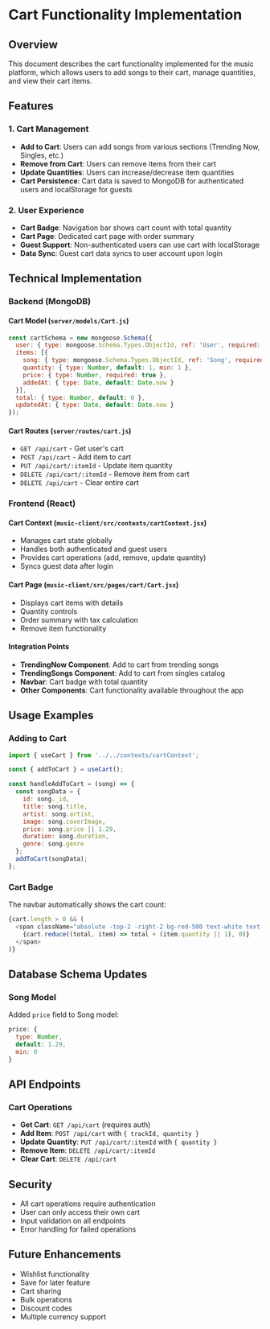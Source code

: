 # Cart Functionality Implementation

## Overview
This document describes the cart functionality implemented for the music platform, which allows users to add songs to their cart, manage quantities, and view their cart items.

## Features

### 1. Cart Management
- **Add to Cart**: Users can add songs from various sections (Trending Now, Singles, etc.)
- **Remove from Cart**: Users can remove items from their cart
- **Update Quantities**: Users can increase/decrease item quantities
- **Cart Persistence**: Cart data is saved to MongoDB for authenticated users and localStorage for guests

### 2. User Experience
- **Cart Badge**: Navigation bar shows cart count with total quantity
- **Cart Page**: Dedicated cart page with order summary
- **Guest Support**: Non-authenticated users can use cart with localStorage
- **Data Sync**: Guest cart data syncs to user account upon login

## Technical Implementation

### Backend (MongoDB)

#### Cart Model (`server/models/Cart.js`)
```javascript
const cartSchema = new mongoose.Schema({
  user: { type: mongoose.Schema.Types.ObjectId, ref: 'User', required: true },
  items: [{
    song: { type: mongoose.Schema.Types.ObjectId, ref: 'Song', required: true },
    quantity: { type: Number, default: 1, min: 1 },
    price: { type: Number, required: true },
    addedAt: { type: Date, default: Date.now }
  }],
  total: { type: Number, default: 0 },
  updatedAt: { type: Date, default: Date.now }
});
```

#### Cart Routes (`server/routes/cart.js`)
- `GET /api/cart` - Get user's cart
- `POST /api/cart` - Add item to cart
- `PUT /api/cart/:itemId` - Update item quantity
- `DELETE /api/cart/:itemId` - Remove item from cart
- `DELETE /api/cart` - Clear entire cart

### Frontend (React)

#### Cart Context (`music-client/src/contexts/cartContext.jsx`)
- Manages cart state globally
- Handles both authenticated and guest users
- Provides cart operations (add, remove, update quantity)
- Syncs guest data after login

#### Cart Page (`music-client/src/pages/cart/Cart.jsx`)
- Displays cart items with details
- Quantity controls
- Order summary with tax calculation
- Remove item functionality

#### Integration Points
- **TrendingNow Component**: Add to cart from trending songs
- **TrendingSongs Component**: Add to cart from singles catalog
- **Navbar**: Cart badge with total quantity
- **Other Components**: Cart functionality available throughout the app

## Usage Examples

### Adding to Cart
```javascript
import { useCart } from '../../contexts/cartContext';

const { addToCart } = useCart();

const handleAddToCart = (song) => {
  const songData = {
    id: song._id,
    title: song.title,
    artist: song.artist,
    image: song.coverImage,
    price: song.price || 1.29,
    duration: song.duration,
    genre: song.genre
  };
  addToCart(songData);
};
```

### Cart Badge
The navbar automatically shows the cart count:
```javascript
{cart.length > 0 && (
  <span className="absolute -top-2 -right-2 bg-red-500 text-white text-xs rounded-full h-5 w-5 flex items-center justify-center">
    {cart.reduce((total, item) => total + (item.quantity || 1), 0)}
  </span>
)}
```

## Database Schema Updates

### Song Model
Added `price` field to Song model:
```javascript
price: {
  type: Number,
  default: 1.29,
  min: 0
}
```

## API Endpoints

### Cart Operations
- **Get Cart**: `GET /api/cart` (requires auth)
- **Add Item**: `POST /api/cart` with `{ trackId, quantity }`
- **Update Quantity**: `PUT /api/cart/:itemId` with `{ quantity }`
- **Remove Item**: `DELETE /api/cart/:itemId`
- **Clear Cart**: `DELETE /api/cart`

## Security
- All cart operations require authentication
- User can only access their own cart
- Input validation on all endpoints
- Error handling for failed operations

## Future Enhancements
- Wishlist functionality
- Save for later feature
- Cart sharing
- Bulk operations
- Discount codes
- Multiple currency support 